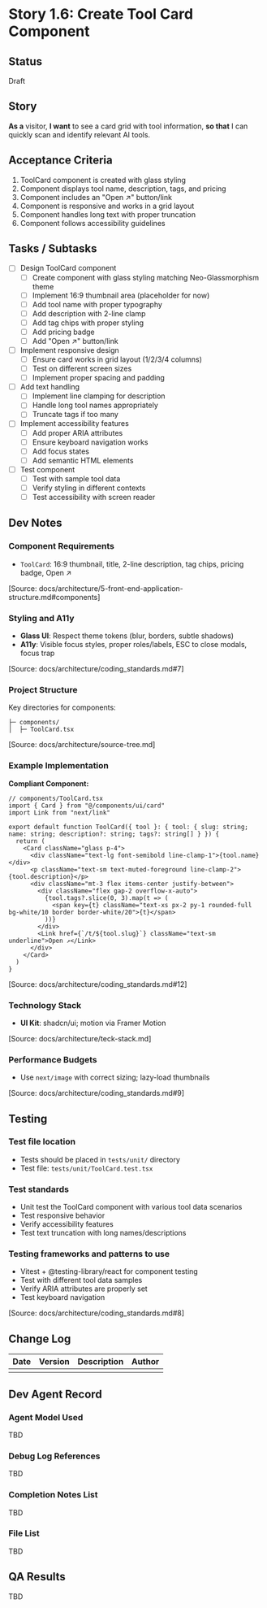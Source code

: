 # Story 1.6: Create Tool Card Component

## Status
Draft

## Story
**As a** visitor,
**I want** to see a card grid with tool information,
**so that** I can quickly scan and identify relevant AI tools.

## Acceptance Criteria
1. ToolCard component is created with glass styling
2. Component displays tool name, description, tags, and pricing
3. Component includes an "Open ↗" button/link
4. Component is responsive and works in a grid layout
5. Component handles long text with proper truncation
6. Component follows accessibility guidelines

## Tasks / Subtasks
- [ ] Design ToolCard component
  - [ ] Create component with glass styling matching Neo-Glassmorphism theme
  - [ ] Implement 16:9 thumbnail area (placeholder for now)
  - [ ] Add tool name with proper typography
  - [ ] Add description with 2-line clamp
  - [ ] Add tag chips with proper styling
  - [ ] Add pricing badge
  - [ ] Add "Open ↗" button/link
- [ ] Implement responsive design
  - [ ] Ensure card works in grid layout (1/2/3/4 columns)
  - [ ] Test on different screen sizes
  - [ ] Implement proper spacing and padding
- [ ] Add text handling
  - [ ] Implement line clamping for description
  - [ ] Handle long tool names appropriately
  - [ ] Truncate tags if too many
- [ ] Implement accessibility features
  - [ ] Add proper ARIA attributes
  - [ ] Ensure keyboard navigation works
  - [ ] Add focus states
  - [ ] Add semantic HTML elements
- [ ] Test component
  - [ ] Test with sample tool data
  - [ ] Verify styling in different contexts
  - [ ] Test accessibility with screen reader

## Dev Notes
### Component Requirements
- `ToolCard`: 16:9 thumbnail, title, 2-line description, tag chips, pricing badge, Open ↗

[Source: docs/architecture/5-front-end-application-structure.md#components]

### Styling and A11y
- **Glass UI**: Respect theme tokens (blur, borders, subtle shadows)
- **A11y**: Visible focus styles, proper roles/labels, ESC to close modals, focus trap

[Source: docs/architecture/coding_standards.md#7]

### Project Structure
Key directories for components:
```
├─ components/
│  ├─ ToolCard.tsx
```

[Source: docs/architecture/source-tree.md]

### Example Implementation
**Compliant Component:**
```tsx
// components/ToolCard.tsx
import { Card } from "@/components/ui/card"
import Link from "next/link"

export default function ToolCard({ tool }: { tool: { slug: string; name: string; description?: string; tags?: string[] } }) {
  return (
    <Card className="glass p-4">
      <div className="text-lg font-semibold line-clamp-1">{tool.name}</div>
      <p className="text-sm text-muted-foreground line-clamp-2">{tool.description}</p>
      <div className="mt-3 flex items-center justify-between">
        <div className="flex gap-2 overflow-x-auto">
          {tool.tags?.slice(0, 3).map(t => (
            <span key={t} className="text-xs px-2 py-1 rounded-full bg-white/10 border border-white/20">{t}</span>
          ))}
        </div>
        <Link href={`/t/${tool.slug}`} className="text-sm underline">Open ↗</Link>
      </div>
    </Card>
  )
}
```

[Source: docs/architecture/coding_standards.md#12]

### Technology Stack
- **UI Kit**: shadcn/ui; motion via Framer Motion

[Source: docs/architecture/teck-stack.md]

### Performance Budgets
- Use `next/image` with correct sizing; lazy-load thumbnails

[Source: docs/architecture/coding_standards.md#9]

## Testing
### Test file location
- Tests should be placed in `tests/unit/` directory
- Test file: `tests/unit/ToolCard.test.tsx`

### Test standards
- Unit test the ToolCard component with various tool data scenarios
- Test responsive behavior
- Verify accessibility features
- Test text truncation with long names/descriptions

### Testing frameworks and patterns to use
- Vitest + @testing-library/react for component testing
- Test with different tool data samples
- Verify ARIA attributes are properly set
- Test keyboard navigation

[Source: docs/architecture/coding_standards.md#8]

## Change Log
| Date | Version | Description | Author |
|------|---------|-------------|--------|
|      |         |             |        |

## Dev Agent Record
### Agent Model Used
TBD

### Debug Log References
TBD

### Completion Notes List
TBD

### File List
TBD

## QA Results
TBD